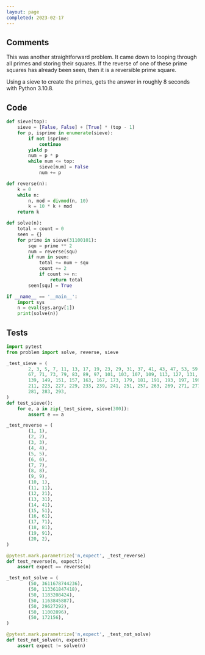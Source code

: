```yaml
---
layout: page
completed: 2023-02-17
---
```


## Comments

This was another straightforward problem. It came down to looping through all
primes and storing their squares. If the reverse of one of these prime squares
has already been seen, then it is a reversible prime square.

Using a sieve to create the primes, gets the answer in roughly 8 seconds with
Python 3.10.8.


## Code

```python
def sieve(top):
    sieve = [False, False] + [True] * (top - 1)
    for p, isprime in enumerate(sieve):
        if not isprime:
            continue
        yield p
        num = p * p
        while num <= top:
            sieve[num] = False
            num += p

def reverse(n):
    k = 0
    while n:
        n, mod = divmod(n, 10)
        k = 10 * k + mod
    return k

def solve(n):
    total = count = 0
    seen = {}
    for prime in sieve(31100101):
        squ = prime ** 2
        num = reverse(squ)
        if num in seen:
            total += num + squ
            count += 2
            if count >= n:
                return total
        seen[squ] = True

if __name__ == '__main__':
    import sys
    n = eval(sys.argv[1])
    print(solve(n))
```

## Tests

```python
import pytest
from problem import solve, reverse, sieve

_test_sieve = (
        2, 3, 5, 7, 11, 13, 17, 19, 23, 29, 31, 37, 41, 43, 47, 53, 59, 61,
        67, 71, 73, 79, 83, 89, 97, 101, 103, 107, 109, 113, 127, 131, 137,
        139, 149, 151, 157, 163, 167, 173, 179, 181, 191, 193, 197, 199,
        211, 223, 227, 229, 233, 239, 241, 251, 257, 263, 269, 271, 277,
        281, 283, 293,
)
def test_sieve():
    for e, a in zip(_test_sieve, sieve(300)):
        assert e == a

_test_reverse = (
        (1, 1),
        (2, 2),
        (3, 3),
        (4, 4),
        (5, 5),
        (6, 6),
        (7, 7),
        (8, 8),
        (9, 9),
        (10, 1),
        (11, 11),
        (12, 21),
        (13, 31),
        (14, 41),
        (15, 51),
        (16, 61),
        (17, 71),
        (18, 81),
        (19, 91),
        (20, 2),
)

@pytest.mark.parametrize('n,expect', _test_reverse)
def test_reverse(n, expect):
    assert expect == reverse(n)

_test_not_solve = (
        (50, 3611678744236),
        (50, 113361847418),
        (50, 1183208424),
        (50, 1163845887),
        (50, 29627292),
        (50, 11002896),
        (50, 172156),
)

@pytest.mark.parametrize('n,expect', _test_not_solve)
def test_not_solve(n, expect):
    assert expect != solve(n)
```
